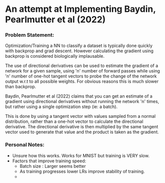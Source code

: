 # An attempt at Implementing Baydin, Pearlmutter et al (2022)

### Problem Statement: 

Optimization/Training a NN to classify a dataset is typically done quickly with backprop and grad descent. However calculating the gradient using backprop is considered biologically implausable. 

The use of directional derivatives can be used to estimate the gradient of a network for a given sample, using 'n' number of forward passes while using 'n' number of one-hot tangent vectors to probe the change of the network output w.r.t to all possible weights. For obvious reasons this is much slower than backprop. 

Baydin, Pearlmutter et al (2022) claims that you can get an estimate of a gradient using directional derivatives without running the network 'n' times, but rather using a single optimization step (ie: a batch).

This is done by using a tangent vector with values sampled from a normal distribution, rather than a one-hot vector to calculate the directional derivative. The directional derivative is then multiplied by the same tangent vector used to generate that value and the product is taken as the gradient. 


### Personal Notes:
- Unsure how this works. Works for MNIST but training is VERY slow.
- Factors that improve training speed: 
  -  Batch size : Larger seems better
  -  As training progresses lower LRs improve stability of training.
  -  
